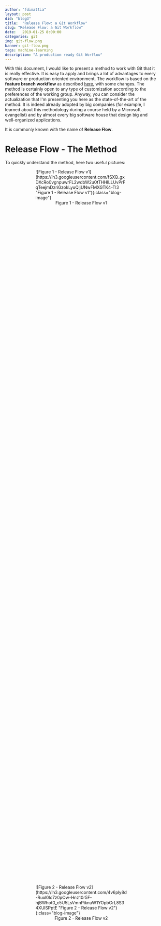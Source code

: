 ```yaml
---
author: "fdimattia"
layout: post
did: "blog3"
title:  "Release Flow: a Git Workflow"
slug: "Release Flow: a Git Workflow"
date:   2019-01-25 8:00:00
categories: git
img: git-flow.png
banner: git-flow.png
tags: machine-learning
description: "A production ready Git Worflow"
---
```


With this document, I would like to present a method to work with Git that it is really effective. It is easy to apply and brings a lot of advantages to every software or production oriented environment. The workflow is based on the **feature branch workflow** as described [here](https://www.atlassian.com/git/tutorials/comparing-workflows/gitflow-workflow), with some changes. 
The method is certainly open to any type of customization according to the preferences of the working group. Anyway, you can consider the actualization that I'm presenting you here as the state-of-the-art of the method. It is indeed already adopted by big companies (for example, I learned about this methodology during a course held by a Microsoft evangelist) and by almost every big software house that design big and well-organized applications.

It is commonly known with the name of **Release Flow**.


# Release Flow - The Method
To quickly understand the method, here two useful pictures: 

<div markdown="1" class="blog-image-container" style="width:60%;height:60%; display: block;margin-left: auto;margin-right: auto;">
![Figure 1 - Release Flow v1](https://lh3.googleusercontent.com/fSXQ_gxDXcRo0vgnpuwrFL2wdbW2u0tTHHlLLUvPrFqTeejmDzriGzokLyuQIjUNwFMXGTK4-Tl3 "Figure 1 - Release Flow v1"){:class="blog-image"}
<center>Figure 1 - Release Flow v1</center>
</div>
<br>


<div markdown="1" class="blog-image-container" style="width:60%;height:60%; display: block;margin-left: auto;margin-right: auto;">
![Figure 2 - Release Flow v2](https://lh3.googleusercontent.com/4v6ply8d-Ruol0lc7z0pOw-Hnz10r5F-hjBWhot0_c5U5LsVmnPiknuW1YOpbGrL8S34XUlSPptE "Figure 2 - Release Flow v2"){:class="blog-image"}
<center>Figure 2 - Release Flow v2</center>
</div>
<br>


What is the difference between the two pictures? The difference is that in Figure 2, as you can see, there is an extra branch called *develop*. Apart from this difference, which will be explained shortly, the two images describe in a concise way what it means to work with the Release Flow method. Whether or not you use the develop branch makes no substantial difference and its use is at the discretion of the development team.

I will describe the two approaches in the following chapters.

## Release Flow - Version 1

Taking Figure 3 as a reference, I will now describe as briefly and clearly as possible the workflow. If you will find the explanation a little bit tangled, please do not worry, it is harder said than done.

<div markdown="1" class="blog-image-container" style="width:60%;height:60%; display: block;margin-left: auto;margin-right: auto;">
![Figure 3 - Release Flow v1](https://lh3.googleusercontent.com/fSXQ_gxDXcRo0vgnpuwrFL2wdbW2u0tTHHlLLUvPrFqTeejmDzriGzokLyuQIjUNwFMXGTK4-Tl3 "Figure 3 - Release Flow v1"){:class="blog-image"}
<center> Figure 3 - Release Flow v1 </center>
</div>
<br>


What we can see in the image are:

 - a green line, that represents the master branch;
 - light blue lines, that represent tasks branches (bugfix, feature, and topic that it is a task);
 - a red line, that represents an important fix branch;
 - dark blue lines (M129, M130), that are the branches of two different software release.

What happens is the following. There is always a master branch. This branch must be always in a stable state. This means that in any moment of your life you should be able to pick the current master HEAD and deploy it in production without worries because the software would work (hidden not yet discovered bugs excluded).

If no release has been planned, the work should continue on the master branch. Remember, however, that this branch cannot be directly modified. This is the philosophy behind the **feature branch approach** that is the minimum requirement that one should fulfill to correctly employ a proper git workflow and is visually described in Figure 3 through the use of the blue lines.
As an example, let's say that a new task *foo* should be developed. What happens is that the developer should create the *foo* branch (from the master) and complete the task on that very branch. Once the task is completed, the developer should pull any new changes from the master branch into his local *foo* branch in order to locally solve any conflicts. Finally, he should do a pull/merge request that will be reviewed and then applied to the master branch. 
It is important to note that during **the development of the task should involve only changes for that very task**, so any desire to fix other things while working inside the *foo* branch should be dismissed and a new task to work on later should be opened.

If, most commonly, the release of a 2.0.0 version has been planned (e.g.: M129 as in Figure 3), a new **release branch** should be created starting from the master. Everyone that is intended to work on the 2.0.0 release should work directly, always using the feature branch approach, on this branch. Please note that creating a 2.0.0 release branch does not mean that that version has been released to the public. Here lie some important aspects of this Release Flow workflow:

 - Once the 2.0.0 (or M129 in the image) release branch has been created **no other feature should be added for development for that release**. Hence, any other feature will be put on the backlog of future releases.
 - Nothing else will be added from the master branch into the 2.0.0. If you are asking: and what if we find a bug in the master branch? Well, remember that the master branch should be the stable branch without any problem! But if this happens, and surely would happen, you should be able to cherry-pick from the master branch that particular commit and fix the 2.0.0.
 
<div markdown="1" class="blog-image-container" style="width:60%;height:60%; display: block;margin-left: auto;margin-right: auto;">
 ![Figure 4 - feature branch detail](https://lh3.googleusercontent.com/1nQw5zwXPm2S0I3SyNvJQGR_ibX6W3U4QfHoDUCvexdRSOxH78U4ffeNfpUI1m3dHMJx33U6-fMR "Figure 4 - feature branch detail"){:class="blog-image"}
 <center> Figure 4 - Feature Branch Detail </center>
</div>
<br>
 
 - Once the 2.0.0 will be officially released to the public, the 2.0.0 branch will be merged into master and that point will be tagged. **From now on, the 2.0.0 branch should be left untouched!** Only important bug fixes should be applied to 2.0.0 and if that bug exists even on the master branch, that should be also cherry-picked into the master branch . When a new bug is fixed in the 2.0.0 release, the 2.0.1 version is released to the public.
 
 As soon as a new version is planned to be released, it should be named as 2.1.0 or 3.0.0 and a new branch (for example the M130 in Figure 3) will be created, and so on. The versioning is chosen at a previous design phase but it is advised to follow the **[Semantic Versioning](https://semver.org/)** approach that describes a version with a MAJOR.MINOR.PATCH number: 
- MAJOR version when you make incompatible API changes,
- MINOR version when you add functionality in a backwards-compatible manner, and
- PATCH version when you make backwards-compatible bug fixes.

## Release Flow - Version 2

Figure 5 below represents the second version of the Release Flow workflow and adds to the one presented in Figure 3 the *develop* branch.

<div markdown="1" class="blog-image-container" style="width:60%;height:60%; display: block;margin-left: auto;margin-right: auto;">
![Figure 5 - Release Flow v2](https://lh3.googleusercontent.com/4v6ply8d-Ruol0lc7z0pOw-Hnz10r5F-hjBWhot0_c5U5LsVmnPiknuW1YOpbGrL8S34XUlSPptE "Figure 5 - Release Flow v2"){:class="blog-image"}
<center>Figure 5 - Release Flow v2</center>
</div>
<br>


The *develop* branch should replicate the master and exists to keep always the master branch untouched. What I said in the previous chapter (Release Flow - Version 1) it is still true here but instead of applying it  to the master branch it is referred to the  new *develop* branch. What happens here are the following: 

- Every time a release is planned and when the source code in the develop branch is stable, a new release branch is created, this time starting from the develop branch. 
- No new features should be added to the current release branch as for Release Flow - Version 1.
- When the development on the release branch it is finished, the branch should be merged into the master and the develop branch. On the master branch, the commit should be tagged for future references.
- It could happen that we have had already released and tagged a version on master and we find a bug in the development branch where we are currently working. In this case, the bugfix should be treated as a new release. We will create a new branch for the fix, this time starting from the tag on the master branch, solve the bug and then merge the hotfix branch on the develop branch and on the master with a new tag. See Figure 6 for visual detail.

<div markdown="1" class="blog-image-container" style="width:60%;height:60% display: block;margin-left: auto;margin-right: auto;">
![Figure 6 - Hotfix branch](https://lh3.googleusercontent.com/Z2s7KNJ6sNhKNnWqv-bp12XiBa0mxEVuSQbNND0saqLQ6xhvQDWrq4IEetRqfdTeVdhYB2A5e_GK "Hotfix branch"){:class="blog-image"}
<center>Figure 6 - Hotfix Branch</center>
</div>
<br>


## An example of workflow
Here I will present an example of terminal git commands that you should use in specific situations. It is assumed that the master branch is called **master**.

**Note:** All the examples described below are referred to the Release Flow - Version 1. If you have decided for the approach of Release Flow - Version 2 with a *develop* branch, you could anyway refer to the following examples taking in consideration to work instead of on master branch on the develop branch and you need to remember that when a release branch is released, all the changes should be merge requested on both develop and master branch.

#### When there is a task to be done

- `git checkout master`: go inside the master branch

A new task named "foo" has to be done.

- `git checkout -b foo`: foo branch created locally, you can work here
- `git push -u origin foo`: push local foo branch to remote 

Once finished working on your task on your local **foo** branch

- `git pull origin master`: this will pull all the changes that in the meanwhile someone else has done on the master branch. Here you have to solve all the conflicts. Only when you have solved all the conflicts, please commit them and go on with a merge request.
- Go on GitLab and create your merge request of the **foo** branch on the master branch.

#### When there is a release to develop
When a release is planned, someone in the team should create the branch for that release. Assuming that the release is the 2.0.0, there will be a branch named, for example, v2.0.0 (not necessarily the name should be the same as the versioning of the release).

- `git checkout -b v2.0.0`: v2.0.0 branch created locally, you can work here
- `git push -u origin v2.0.0`: push the local v2.0.0 branch to remote 

Everyone should work on this branch, so everyone should download and track this branch

- `git checkout -t origin/v2.0.0`: this will download locally the v2.0.0 branch (-t option is to automatically set the origin of this branch)

Every feature, task or everything else from the 2.0.0 backlog should be developed here. If the task is a general task (i.e.: not specifically regarding the v2.0.0 version; please see at the end of this chapter to read a further explanation), it should be even pushed in the master branch. However, as I already said, **no new features** should be added from now on this branch release. Any new ideas should go in the backlog for a future release. Instead, any bugfix should be pushed as soon as possible on the master branch. No one should work directly on the v2.0.0 branch but every task to be implemented must be developed by one developer on the very own task branch. So, if the new task **oof** must be implemented, the developer in charge should create the branch and, once finished, ask for a merge request.

- `git checkout -b oof`: oof branch created locally, you can work here
- `git push -u origin oof`: push local oof branch to remote

Once finished to work on the task, update your local branch with an update from the **v2.0.0** branch and ask for a merge request

- `git pull origin oof`: update the local oof branch and manually solve the conflicts and then go on GitLab and do a merge request.

Further explanation: I previously stated that "if the task is a general task, it should be even pushed in the master branch". This is because could happen that a specific release could be for a specific hardware version of a machine. Let's say we are developing a software for robots in a factory. The software should be installed for every robot but we have one specific robot X with different hardware from the other ones for which we have a specific release branch **v2.0.0-X**. Some part of the work we do on this branch could be robot X specific so we should not push that on the master branch.

#### When there is an urgent hotfix
It could be possible that during the development of a release, someone discovers a bug on the master branch or discover a bug during the development of the release that is not strictly connected with the code changes he is doing. In this case, a hotfix should be applied as soon as possible on the master and on the current release branch.

Assuming that we are working on the version **v2.0.0** we should branch the master in order to correct the bug Y: 

- `git checkout -b bugfix-Y`: we create this branch from the master branch (alternatively we could create it from the release branch)
- `git push -u origin bugfix-Y`: push the local bugfix-Y branch to remote

After the bug it is solved we have to integrate the changes on the release branch. It is possible that in order to correctly do this, you have to cherry-pick the commit and bring it to the release branch. This because in the meanwhile the master branch could have possibly evolved from where it was when we firstly branched the release branch from it.

- `git checkout -b v2.0.0`: return on the branch on which you want to apply the bugfix
- `git cherry-pick <commit-hash>`: apply the bugfix to the current branch. commit-hash should be the hash of the commit where we did the hotfix

 
# Conclusion
I've had the opportunity to work with this workflow many times. Above all, I happened to work with a Release Flow - Version 1 to develop many models of industrial machines for ceramic printers, where for each machine we had many software versions for which we had to guarantee stability and efficiency because of the important performance and reliability requirements of ceramic production lines. In addition, each customer had a different version of the software (someone was used to a specific version, someone has an old machine that could no longer be updated, etc.) and so we had to properly maintain each version. Thanks to the Release Flow we were able to maintain many different software versions and to work with large and heterogeneous teams. The main pros are:

- Every release is **perfectly traceable**
- The team can work **independently** on every release
- Team with **complete control of the code**
- The development of a release is **very neat and respectful of all good practice** of software (and Agile) development 
- Very **clean management of the tasks**
- No use of *monorepo* (so, **no tightly coupling and more scalability of projects**)
- **No merge hells**

# References

- [Atlassian](https://www.atlassian.com/git/tutorials/comparing-workflows/gitflow-workflow)
- [Microsoft](https://docs.microsoft.com/en-us/azure/devops/learn/devops-at-microsoft/use-git-microsoft)
- [Microsoft](https://docs.microsoft.com/en-us/azure/devops/learn/devops-at-microsoft/release-flow)
- [Vincent Driessen](https://nvie.com/posts/a-successful-git-branching-model/)
- [STX Next](https://stxnext.com/blog/2018/02/28/escape-merge-hell-why-i-prefer-trunk-based-development-over-feature-branching-and-gitflow/)
- [Semantic Versioning](https://semver.org/)

